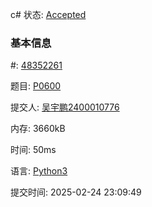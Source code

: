 c# 状态: [Accepted](http://dsbpython.openjudge.cn/dspythonbook/solution/48352261/)

### 基本信息

#: [48352261](http://dsbpython.openjudge.cn/dspythonbook/solution/48352261/)

题目: [P0600](http://dsbpython.openjudge.cn/dspythonbook/P0600/)

提交人: [吴宇鹏2400010776](http://openjudge.cn/user/1458704/in/group-491/)

内存: 3660kB

时间: 50ms

语言: [Python3](http://dsbpython.openjudge.cn/dspythonbook/solution/48352261/)

提交时间: 2025-02-24 23:09:49

